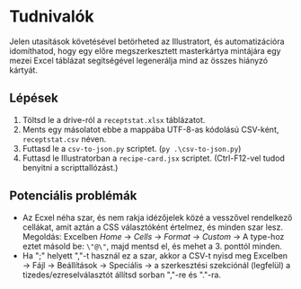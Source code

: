 # Tudnivalók

Jelen utasítások követésével betörheted az Illustratort, és automatizációra idomíthatod, hogy egy előre megszerkesztett masterkártya mintájára egy mezei Excel táblázat segítségével legenerálja mind az összes hiányzó kártyát.

## Lépések

1. Töltsd le a drive-ról a `receptstat.xlsx` táblázatot.
2. Ments egy másolatot ebbe a mappába UTF-8-as kódolású CSV-ként, `receptstat.csv` néven.
3. Futtasd le a `csv-to-json.py` scriptet. (`py .\csv-to-json.py`)
4. Futtasd le Illustratorban a `recipe-card.jsx` scriptet. (Ctrl-F12-vel tudod benyitni a scripttallózást.)

## Potenciális problémák

* Az Ecxel néha szar, és nem rakja idézőjelek közé a vesszővel rendelkező cellákat, amit aztán a CSS választóként értelmez, és minden szar lesz. Megoldás: Excelben *Home* -> *Cells* -> *Format* -> *Custom* -> A type-hoz eztet másold be: `\"@\"`, majd mentsd el, és mehet a 3. ponttól minden.
* Ha ";" helyett ","-t használ ez a szar, akkor a CSV-t nyisd meg Excelben -> Fájl -> Beállítások -> Speciális -> a szerkesztési szekciónál (legfelül) a tizedes/ezreselválasztót állítsd sorban ","-re és "."-ra.